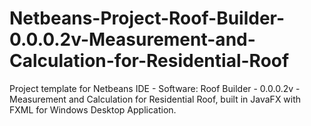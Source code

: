 # Netbeans-Project-Roof-Builder-0.0.0.2v-Measurement-and-Calculation-for-Residential-Roof
Project template for Netbeans IDE - Software: Roof Builder - 0.0.0.2v - Measurement and Calculation for Residential Roof, built in JavaFX with FXML for Windows Desktop Application.
